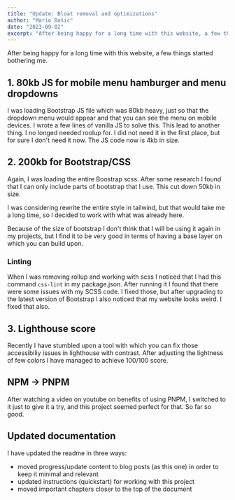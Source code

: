 ```yaml
---
title: "Update: Bloat removal and optimizations"
author: "Mario Bašić"
date: "2023-09-02"
excerpt: "After being happy for a long time with this website, a few things started bothering me."
---
```


After being happy for a long time with this website, a few things started bothering me. 

## 1. 80kb JS for mobile menu hamburger and menu dropdowns

I was loading Bootstrap JS file which was 80kb heavy, just so that the dropdown menu would appear and that you can see the menu on mobile devices. I wrote a few lines of vanilla JS to solve this. This lead to another thing. I no longed needed roolup for. I did not need it in the first place, but for sure I don't need it now. The JS code now is 4kb in size.

## 2. 200kb for Bootstrap/CSS

Again, I was loading the entire Boostrap scss. After some research I found that I can only include parts of bootstrap that I use. This cut down 50kb in size.

I was considering rewrite the entire style in tailwind, but that would take me a long time, so I decided to work with what was already here.

Because of the size of bootstrap I don't think that I will be using it again in my projects, but I find it to be very good in terms of having a base layer on which you can build upon. 

### Linting

When I was removing rollup and working with scss I noticed that I had this command `css-lint` in my package.json. After running it I found that there were some issues with my SCSS code. I fixed those, but after upgrading to the latest version of Bootstrap I also noticed that my website looks weird. I fixed that also.

## 3. Lighthouse score

Recently I have stumbled upon a tool with which you can fix those accessibiliy issues in lighthouse with contrast. After adjusting the lightness of few colors I have managed to achieve 100/100 score.

## NPM -> PNPM

After watching a video on youtube on benefits of using PNPM, I switched to it just to give it a try, and this project seemed perfect for that. So far so good.

## Updated documentation

I have updated the readme in three ways:
- moved progress/update content to blog posts (as this one) in order to keep it minimal and relevant
- updated instructions (quickstart) for working with this project
- moved important chapters closer to the top of the document
